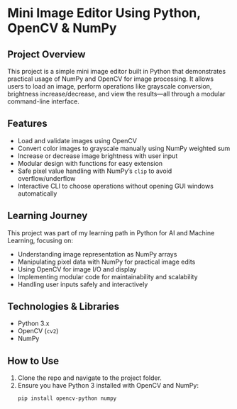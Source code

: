 # Mini Image Editor Using Python, OpenCV & NumPy

## Project Overview

This project is a simple mini image editor built in Python that demonstrates practical usage of NumPy and OpenCV for image processing. It allows users to load an image, perform operations like grayscale conversion, brightness increase/decrease, and view the results—all through a modular command-line interface.

## Features

- Load and validate images using OpenCV
- Convert color images to grayscale manually using NumPy weighted sum
- Increase or decrease image brightness with user input
- Modular design with functions for easy extension
- Safe pixel value handling with NumPy’s `clip` to avoid overflow/underflow
- Interactive CLI to choose operations without opening GUI windows automatically

## Learning Journey

This project was part of my learning path in Python for AI and Machine Learning, focusing on:

- Understanding image representation as NumPy arrays
- Manipulating pixel data with NumPy for practical image edits
- Using OpenCV for image I/O and display
- Implementing modular code for maintainability and scalability
- Handling user inputs safely and interactively

## Technologies & Libraries

- Python 3.x
- OpenCV (`cv2`)
- NumPy

## How to Use

1. Clone the repo and navigate to the project folder.
2. Ensure you have Python 3 installed with OpenCV and NumPy:
   ```bash
   pip install opencv-python numpy
